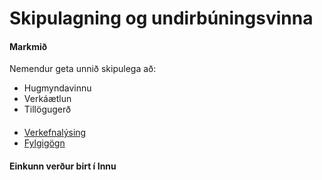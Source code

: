# Skipulagning og undirbúningsvinna

#### Markmið

Nemendur geta unnið skipulega að:

* Hugmyndavinnu
* Verkáætlun
* Tillögugerð

####

* [Verkefnalýsing](https://github.com/vefhonnun/21V/tree/main/Verkefni/V-5)
* [Fylgigögn](https://github.com/vefhonnun/21V/tree/main/S%C3%BDnid%C3%A6mi/V-5)

#### Einkunn verður birt í Innu

